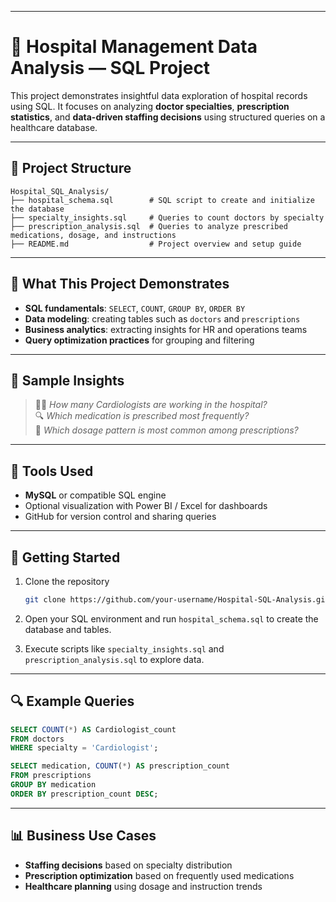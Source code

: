 


---

# 🏥 Hospital Management Data Analysis — SQL Project

This project demonstrates insightful data exploration of hospital records using SQL. It focuses on analyzing **doctor specialties**, **prescription statistics**, and **data-driven staffing decisions** using structured queries on a healthcare database.

---

## 📁 Project Structure

```
Hospital_SQL_Analysis/
├── hospital_schema.sql        # SQL script to create and initialize the database
├── specialty_insights.sql     # Queries to count doctors by specialty
├── prescription_analysis.sql  # Queries to analyze prescribed medications, dosage, and instructions
├── README.md                  # Project overview and setup guide
```

---

## 🧠 What This Project Demonstrates

- **SQL fundamentals**: `SELECT`, `COUNT`, `GROUP BY`, `ORDER BY`
- **Data modeling**: creating tables such as `doctors` and `prescriptions`
- **Business analytics**: extracting insights for HR and operations teams
- **Query optimization practices** for grouping and filtering

---

## 🧪 Sample Insights

> 👩‍⚕️ *How many Cardiologists are working in the hospital?*  
> 🔍 *Which medication is prescribed most frequently?*  
> 💊 *Which dosage pattern is most common among prescriptions?*  

---

## 🔧 Tools Used

- **MySQL** or compatible SQL engine
- Optional visualization with Power BI / Excel for dashboards
- GitHub for version control and sharing queries

---

## 🚀 Getting Started

1. Clone the repository  
   ```bash
   git clone https://github.com/your-username/Hospital-SQL-Analysis.git
   ```

2. Open your SQL environment and run `hospital_schema.sql` to create the database and tables.

3. Execute scripts like `specialty_insights.sql` and `prescription_analysis.sql` to explore data.

---

## 🔍 Example Queries

```sql
SELECT COUNT(*) AS Cardiologist_count
FROM doctors
WHERE specialty = 'Cardiologist';

SELECT medication, COUNT(*) AS prescription_count
FROM prescriptions
GROUP BY medication
ORDER BY prescription_count DESC;
```

---

## 📊 Business Use Cases

- **Staffing decisions** based on specialty distribution  
- **Prescription optimization** based on frequently used medications  
- **Healthcare planning** using dosage and instruction trends  
